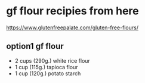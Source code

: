 # gf flour recipies from here
https://www.glutenfreepalate.com/gluten-free-flours/



## option1 gf flour

- 2 cups (290g.) white rice flour
- 1 cup (115g.) tapioca flour
- 1 cup (120g.) potato starch